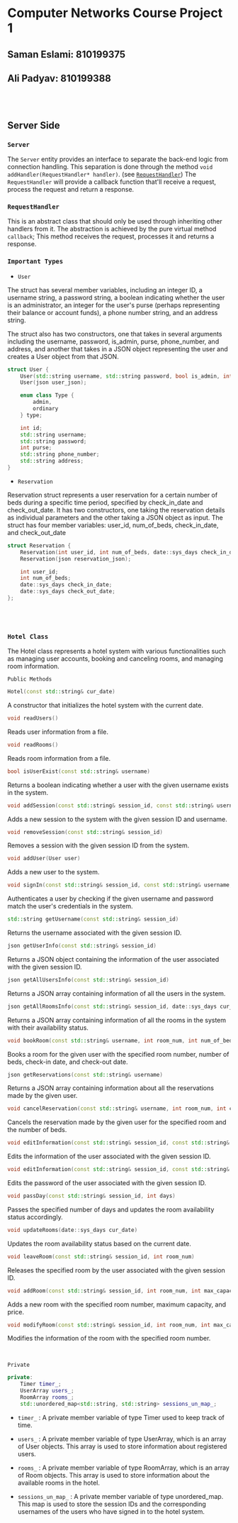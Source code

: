 # Computer Networks Course Project 1

## Saman Eslami: 810199375

## Ali Padyav: 810199388

<br/>
<br />

## Server Side

### `Server`

The `Server` entity provides an interface to separate the back-end logic from connection handling. This separation is done through the method `void addHandler(RequestHandler* handler)`. (see [`RequestHandler`](#requesthandler)) The `RequestHandler` will provide a callback function that'll receive a request, process the request and return a response.

### `RequestHandler`

This is an abstract class that should only be used through inheriting other handlers from it. The abstraction is achieved by the pure virtual method `callback`; This method receives the request, processes it and returns a response.

### `Important Types`

- `User`

The struct has several member variables, including an integer ID, a username string, a password string, a boolean indicating whether the user is an administrator, an integer for the user's purse (perhaps representing their balance or account funds), a phone number string, and an address string.

The struct also has two constructors, one that takes in several arguments including the username, password, is_admin, purse, phone_number, and address, and another that takes in a JSON object representing the user and creates a User object from that JSON.

```cpp
struct User {
    User(std::string username, std::string password, bool is_admin, int purse, std::string phone_number, std::string address);
    User(json user_json);

    enum class Type {
        admin,
        ordinary
    } type;

    int id;
    std::string username;
    std::string password;
    int purse;
    std::string phone_number;
    std::string address;
}
```

- `Reservation`

Reservation struct represents a user reservation for a certain number of beds during a specific time period, specified by check_in_date and check_out_date. It has two constructors, one taking the reservation details as individual parameters and the other taking a JSON object as input. The struct has four member variables: user_id, num_of_beds, check_in_date, and check_out_date

```cpp
struct Reservation {
    Reservation(int user_id, int num_of_beds, date::sys_days check_in_date, date::sys_days check_out_date);
    Reservation(json reservation_json);

    int user_id;
    int num_of_beds;
    date::sys_days check_in_date;
    date::sys_days check_out_date;
};
```

<br/>
<br/>


### `Hotel Class`

The Hotel class represents a hotel system with various functionalities such as managing user accounts, booking and canceling rooms, and managing room information.

`Public Methods`

```cpp
Hotel(const std::string& cur_date)
```

A constructor that initializes the hotel system with the current date.

```cpp
void readUsers()
```

Reads user information from a file.

```cpp
void readRooms()
```

Reads room information from a file.

```cpp
bool isUserExist(const std::string& username)
```

Returns a boolean indicating whether a user with the given username exists in the system.

```cpp
void addSession(const std::string& session_id, const std::string& username)
```

Adds a new session to the system with the given session ID and username.

```cpp
void removeSession(const std::string& session_id)
```

Removes a session with the given session ID from the system.

```cpp
void addUser(User user)
```

Adds a new user to the system.

```cpp
void signIn(const std::string& session_id, const std::string& username, const std::string& password)
```

Authenticates a user by checking if the given username and password match the user's credentials in the system.

```cpp
std::string getUsername(const std::string& session_id)
```

Returns the username associated with the given session ID.

```cpp
json getUserInfo(const std::string& session_id)
```

Returns a JSON object containing the information of the user associated with the given session ID.

```cpp
json getAllUsersInfo(const std::string& session_id)
```

Returns a JSON array containing information of all the users in the system.

```cpp
json getAllRoomsInfo(const std::string& session_id, date::sys_days cur_time)
```

Returns a JSON array containing information of all the rooms in the system with their availability status.

```cpp
void bookRoom(const std::string& username, int room_num, int num_of_beds, date::sys_days check_in_date, date::sys_days check_out_date)
```

Books a room for the given user with the specified room number, number of beds, check-in date, and check-out date.

```cpp
json getReservations(const std::string& username)
```

Returns a JSON array containing information about all the reservations made by the given user.

```cpp
void cancelReservation(const std::string& username, int room_num, int count)
```

Cancels the reservation made by the given user for the specified room and the number of beds.

```cpp
void editInformation(const std::string& session_id, const std::string& password, const std::string& phone_number, const std::string& address)
```

Edits the information of the user associated with the given session ID.

```cpp
void editInformation(const std::string& session_id, const std::string& password)
```

Edits the password of the user associated with the given session ID.

```cpp
void passDay(const std::string& session_id, int days)
```

Passes the specified number of days and updates the room availability status accordingly.

```cpp
void updateRooms(date::sys_days cur_date)
```

Updates the room availability status based on the current date.

```cpp
void leaveRoom(const std::string& session_id, int room_num)
```

Releases the specified room by the user associated with the given session ID.

```cpp
void addRoom(const std::string& session_id, int room_num, int max_capacity, int price)
```

Adds a new room with the specified room number, maximum capacity, and price.

```cpp
void modifyRoom(const std::string& session_id, int room_num, int max_capacity, int price)
```

Modifies the information of the room with the specified room number.

<br/>

`Private`

```cpp
private:
    Timer timer_;
    UserArray users_;
    RoomArray rooms_;
    std::unordered_map<std::string, std::string> sessions_un_map_;
```

- `timer_` : A private member variable of type Timer used to keep track of time.

- `users_` : A private member variable of type UserArray, which is an array of User objects. This array is used to store information about registered users.

- `rooms_` : A private member variable of type RoomArray, which is an array of Room objects. This array is used to store information about the available rooms in the hotel.

- `sessions_un_map_` : A private member variable of type unordered_map. This map is used to store the session IDs and the corresponding usernames of the users who have signed in to the hotel system.
